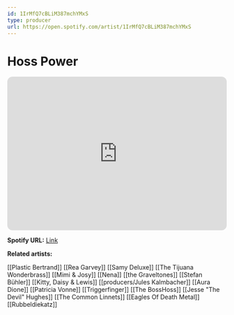 ```yaml
---
id: 1IrMfQ7cBLiM387mchYMxS
type: producer
url: https://open.spotify.com/artist/1IrMfQ7cBLiM387mchYMxS
---
```

# Hoss Power

<iframe style="border-radius:12px" src="https://open.spotify.com/embed/artist/1IrMfQ7cBLiM387mchYMxS" width="100%" height="352" frameBorder="0" allowfullscreen="" allow="autoplay; clipboard-write; encrypted-media; fullscreen; picture-in-picture" loading="lazy"></iframe>

**Spotify URL:** [Link](https://open.spotify.com/artist/1IrMfQ7cBLiM387mchYMxS)

**Related artists:**

[[Plastic Bertrand]]
[[Rea Garvey]]
[[Samy Deluxe]]
[[The Tijuana Wonderbrass]]
[[Mimi & Josy]]
[[Nena]]
[[the Graveltones]]
[[Stefan Bühler]]
[[Kitty, Daisy & Lewis]]
[[producers/Jules Kalmbacher]]
[[Aura Dione]]
[[Patricia Vonne]]
[[Triggerfinger]]
[[The BossHoss]]
[[Jesse "The Devil" Hughes]]
[[The Common Linnets]]
[[Eagles Of Death Metal]]
[[Rubbeldiekatz]]
